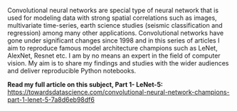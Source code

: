 Convolutional neural networks are special type of neural network that is used for modeling data with strong spatial correlations such as images, multivariate time-series, earth science studies (seismic classification and regression) among many other applications. Convolutional networks have gone under significant changes since 1998 and in this series of articles I aim to reproduce famous model architecture champions such as LeNet, AlexNet, Resnet etc. I am by no means an expert in the field of computer vision. My aim is to share my findings and studies with the wider audiences and deliver reproducible Python notebooks.

**Read my full article on this subject, Part 1- LeNet-5:** https://towardsdatascience.com/convolutional-neural-network-champions-part-1-lenet-5-7a8d6eb98df6
